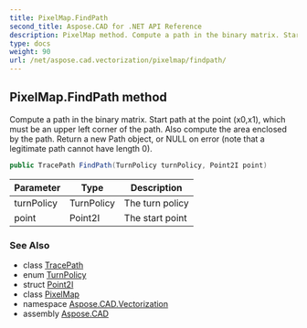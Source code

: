 ```yaml
---
title: PixelMap.FindPath
second_title: Aspose.CAD for .NET API Reference
description: PixelMap method. Compute a path in the binary matrix. Start path at the point x0x1 which must be an upper left corner of the path. Also compute the area enclosed by the path. Return a new Path object or NULL on error note that a legitimate path cannot have length 0
type: docs
weight: 90
url: /net/aspose.cad.vectorization/pixelmap/findpath/
---
```

## PixelMap.FindPath method

Compute a path in the binary matrix. Start path at the point (x0,x1), which must be an upper left corner of the path. Also compute the area enclosed by the path. Return a new Path object, or NULL on error (note that a legitimate path cannot have length 0).

```csharp
public TracePath FindPath(TurnPolicy turnPolicy, Point2I point)
```

| Parameter | Type | Description |
| --- | --- | --- |
| turnPolicy | TurnPolicy | The turn policy |
| point | Point2I | The start point |

### See Also

* class [TracePath](../../tracepath/)
* enum [TurnPolicy](../../../aspose.cad.vectorization.common/turnpolicy/)
* struct [Point2I](../../../aspose.cad.vectorization.common/point2i/)
* class [PixelMap](../)
* namespace [Aspose.CAD.Vectorization](../../pixelmap/)
* assembly [Aspose.CAD](../../../)


